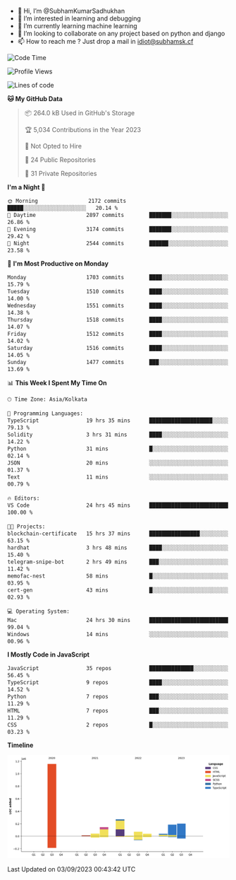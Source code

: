 - 👋 Hi, I’m @SubhamKumarSadhukhan
- 👀 I’m interested in learning and debugging
- 🌱 I’m currently learning machine learning
- 💞️ I’m looking to collaborate on any project based on python and django
- 📫 How to reach me ?
      Just drop a mail in idiot@subhamsk.cf

<!---
SubhamKumarSadhukhan/SubhamKumarSadhukhan is a ✨ special ✨ repository because its `README.md` (this file) appears on your GitHub profile.
You can click the Preview link to take a look at your changes.
--->


<!--START_SECTION:waka-->
![Code Time](http://img.shields.io/badge/Code%20Time-1%2C541%20hrs%2018%20mins-blue)

![Profile Views](http://img.shields.io/badge/Profile%20Views-14-blue)

![Lines of code](https://img.shields.io/badge/From%20Hello%20World%20I%27ve%20Written-2.2%20million%20lines%20of%20code-blue)

**🐱 My GitHub Data** 

> 📦 264.0 kB Used in GitHub's Storage 
 > 
> 🏆 5,034 Contributions in the Year 2023
 > 
> 🚫 Not Opted to Hire
 > 
> 📜 24 Public Repositories 
 > 
> 🔑 31 Private Repositories 
 > 
**I'm a Night 🦉** 

```text
🌞 Morning                2172 commits        █████░░░░░░░░░░░░░░░░░░░░   20.14 % 
🌆 Daytime                2897 commits        ███████░░░░░░░░░░░░░░░░░░   26.86 % 
🌃 Evening                3174 commits        ███████░░░░░░░░░░░░░░░░░░   29.42 % 
🌙 Night                  2544 commits        ██████░░░░░░░░░░░░░░░░░░░   23.58 % 
```
📅 **I'm Most Productive on Monday** 

```text
Monday                   1703 commits        ████░░░░░░░░░░░░░░░░░░░░░   15.79 % 
Tuesday                  1510 commits        ████░░░░░░░░░░░░░░░░░░░░░   14.00 % 
Wednesday                1551 commits        ████░░░░░░░░░░░░░░░░░░░░░   14.38 % 
Thursday                 1518 commits        ████░░░░░░░░░░░░░░░░░░░░░   14.07 % 
Friday                   1512 commits        ████░░░░░░░░░░░░░░░░░░░░░   14.02 % 
Saturday                 1516 commits        ████░░░░░░░░░░░░░░░░░░░░░   14.05 % 
Sunday                   1477 commits        ███░░░░░░░░░░░░░░░░░░░░░░   13.69 % 
```


📊 **This Week I Spent My Time On** 

```text
🕑︎ Time Zone: Asia/Kolkata

💬 Programming Languages: 
TypeScript               19 hrs 35 mins      ████████████████████░░░░░   79.13 % 
Solidity                 3 hrs 31 mins       ████░░░░░░░░░░░░░░░░░░░░░   14.22 % 
Python                   31 mins             █░░░░░░░░░░░░░░░░░░░░░░░░   02.14 % 
JSON                     20 mins             ░░░░░░░░░░░░░░░░░░░░░░░░░   01.37 % 
Text                     11 mins             ░░░░░░░░░░░░░░░░░░░░░░░░░   00.79 % 

🔥 Editors: 
VS Code                  24 hrs 45 mins      █████████████████████████   100.00 % 

🐱‍💻 Projects: 
blockchain-certificate   15 hrs 37 mins      ████████████████░░░░░░░░░   63.15 % 
hardhat                  3 hrs 48 mins       ████░░░░░░░░░░░░░░░░░░░░░   15.40 % 
telegram-snipe-bot       2 hrs 49 mins       ███░░░░░░░░░░░░░░░░░░░░░░   11.42 % 
memofac-nest             58 mins             █░░░░░░░░░░░░░░░░░░░░░░░░   03.95 % 
cert-gen                 43 mins             █░░░░░░░░░░░░░░░░░░░░░░░░   02.93 % 

💻 Operating System: 
Mac                      24 hrs 30 mins      █████████████████████████   99.04 % 
Windows                  14 mins             ░░░░░░░░░░░░░░░░░░░░░░░░░   00.96 % 
```

**I Mostly Code in JavaScript** 

```text
JavaScript               35 repos            ██████████████░░░░░░░░░░░   56.45 % 
TypeScript               9 repos             ████░░░░░░░░░░░░░░░░░░░░░   14.52 % 
Python                   7 repos             ███░░░░░░░░░░░░░░░░░░░░░░   11.29 % 
HTML                     7 repos             ███░░░░░░░░░░░░░░░░░░░░░░   11.29 % 
CSS                      2 repos             █░░░░░░░░░░░░░░░░░░░░░░░░   03.23 % 
```



**Timeline**

![Lines of Code chart](https://raw.githubusercontent.com/SubhamKumarSadhukhan/SubhamKumarSadhukhan/main/assets/bar_graph.png)


 Last Updated on 03/09/2023 00:43:42 UTC
<!--END_SECTION:waka-->
